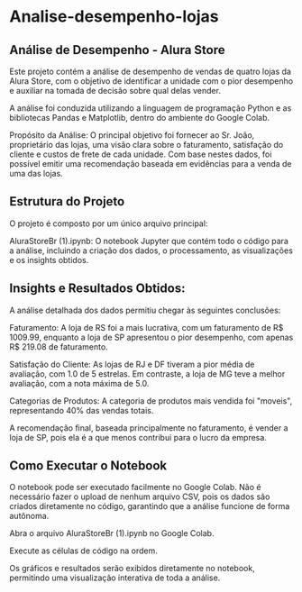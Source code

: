 # Analise-desempenho-lojas
## Análise de Desempenho - Alura Store


Este projeto contém a análise de desempenho de vendas de quatro lojas da Alura Store, com o objetivo de identificar a unidade com o pior desempenho e auxiliar na tomada de decisão sobre qual delas vender.

A análise foi conduzida utilizando a linguagem de programação Python e as bibliotecas Pandas e Matplotlib, dentro do ambiente do Google Colab.

Propósito da Análise:
O principal objetivo foi fornecer ao Sr. João, proprietário das lojas, uma visão clara sobre o faturamento, satisfação do cliente e custos de frete de cada unidade. Com base nestes dados, foi possível emitir uma recomendação baseada em evidências para a venda de uma das lojas.

## Estrutura do Projeto

O projeto é composto por um único arquivo principal:

AluraStoreBr (1).ipynb: O notebook Jupyter que contém todo o código para a análise, incluindo a criação dos dados, o processamento, as visualizações e os insights obtidos.

## Insights e Resultados Obtidos:

A análise detalhada dos dados permitiu chegar às seguintes conclusões:

Faturamento: A loja de RS foi a mais lucrativa, com um faturamento de R$ 1009.99, enquanto a loja de SP apresentou o pior desempenho, com apenas R$ 219.08 de faturamento.

Satisfação do Cliente: As lojas de RJ e DF tiveram a pior média de avaliação, com 1.0 de 5 estrelas. Em contraste, a loja de MG teve a melhor avaliação, com a nota máxima de 5.0.

Categorias de Produtos: A categoria de produtos mais vendida foi "moveis", representando 40% das vendas totais.

A recomendação final, baseada principalmente no faturamento, é vender a loja de SP, pois ela é a que menos contribui para o lucro da empresa.

## Como Executar o Notebook
O notebook pode ser executado facilmente no Google Colab. Não é necessário fazer o upload de nenhum arquivo CSV, pois os dados são criados diretamente no código, garantindo que a análise funcione de forma autônoma.

Abra o arquivo AluraStoreBr (1).ipynb no Google Colab.

Execute as células de código na ordem.

Os gráficos e resultados serão exibidos diretamente no notebook, permitindo uma visualização interativa de toda a análise.
